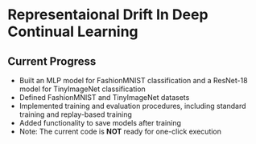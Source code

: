 # Representaional Drift In Deep Continual Learning
## Current Progress
- Built an MLP model for FashionMNIST classification and a ResNet-18 model for TinyImageNet classification
- Defined FashionMNIST and TinyImageNet datasets
- Implemented training and evaluation procedures, including standard training and replay-based training
- Added functionality to save models after training
- Note: The current code is **NOT** ready for one-click execution